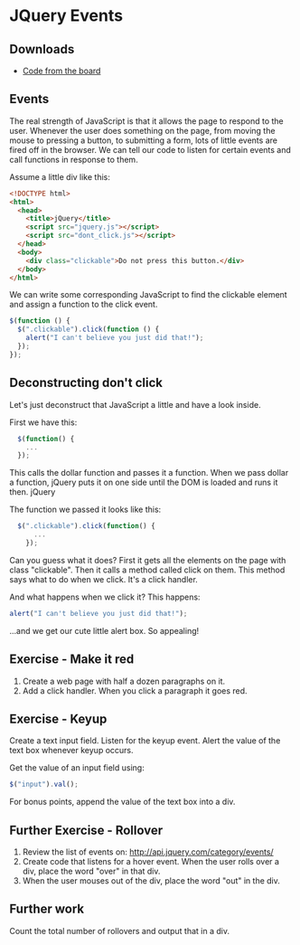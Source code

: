 # JQuery Events

## Downloads

- [Code from the board](https://www.dropbox.com/sh/af47ivbh2aue6rr/AADCgVFdfRoN9MunmXHeJ1h5a?dl=1)

## Events

The real strength of JavaScript is that it allows the page to respond to the user. Whenever the user does something on the page, from moving the mouse to pressing a button, to submitting a form, lots of little events are fired off in the browser. We can tell our code to listen for certain events and call functions in response to them.

Assume a little div like this:

```html
<!DOCTYPE html>
<html>
  <head>
    <title>jQuery</title>
    <script src="jquery.js"></script>
    <script src="dont_click.js"></script>
  </head>
  <body>
    <div class="clickable">Do not press this button.</div>
  </body>
</html>
```

We can write some corresponding JavaScript to find the clickable element and assign a function to the click event.

```js
$(function () {
  $(".clickable").click(function () {
    alert("I can't believe you just did that!");
  });
});
```

## Deconstructing don't click

Let's just deconstruct that JavaScript a little and have a look inside.

First we have this:

```js
  $(function() {
    ...
  });
```

This calls the dollar function and passes it a function. When we pass dollar a function, jQuery puts it on one side until the DOM is loaded and runs it then.
jQuery

The function we passed it looks like this:

```js
  $(".clickable").click(function() {
      ...
    });
```

Can you guess what it does? First it gets all the elements on the page with class "clickable". Then it calls a method called click on them. This method says what to do when we click. It's a click handler.

And what happens when we click it? This happens:

```js
alert("I can't believe you just did that!");
```

...and we get our cute little alert box. So appealing!

## Exercise - Make it red

1. Create a web page with half a dozen paragraphs on it.
2. Add a click handler. When you click a paragraph it goes red.

## Exercise - Keyup

Create a text input field. Listen for the keyup event. Alert the value of the text box whenever keyup occurs.

Get the value of an input field using:

```js
$("input").val();
```

For bonus points, append the value of the text box into a div.

## Further Exercise - Rollover

1. Review the list of events on: http://api.jquery.com/category/events/
2. Create code that listens for a hover event. When the user rolls over a div, place the word "over" in that div.
3. When the user mouses out of the div, place the word "out" in the div.

## Further work

Count the total number of rollovers and output that in a div.
